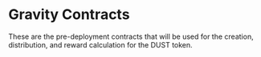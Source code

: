 # Gravity Contracts
These are the pre-deployment contracts that will be used for the creation, distribution, and reward calculation for the DUST token.
